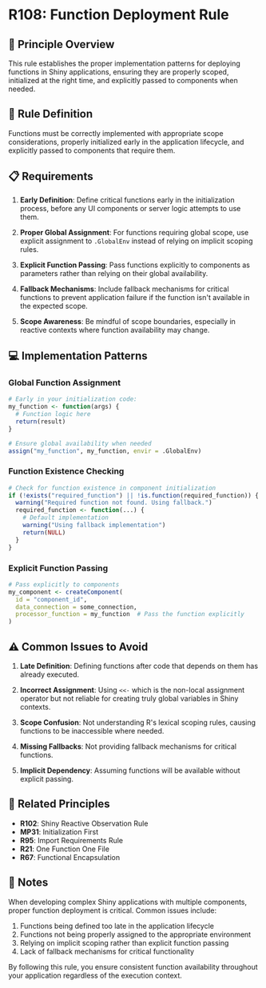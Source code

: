 # R108: Function Deployment Rule

## 🔄 Principle Overview

This rule establishes the proper implementation patterns for deploying functions in Shiny applications, ensuring they are properly scoped, initialized at the right time, and explicitly passed to components when needed.

## 🧩 Rule Definition

Functions must be correctly implemented with appropriate scope considerations, properly initialized early in the application lifecycle, and explicitly passed to components that require them.

## 📋 Requirements

1. **Early Definition**: Define critical functions early in the initialization process, before any UI components or server logic attempts to use them.

2. **Proper Global Assignment**: For functions requiring global scope, use explicit assignment to `.GlobalEnv` instead of relying on implicit scoping rules.

3. **Explicit Function Passing**: Pass functions explicitly to components as parameters rather than relying on their global availability.

4. **Fallback Mechanisms**: Include fallback mechanisms for critical functions to prevent application failure if the function isn't available in the expected scope.

5. **Scope Awareness**: Be mindful of scope boundaries, especially in reactive contexts where function availability may change.

## 💻 Implementation Patterns

### Global Function Assignment

```r
# Early in your initialization code:
my_function <- function(args) {
  # Function logic here
  return(result)
}

# Ensure global availability when needed
assign("my_function", my_function, envir = .GlobalEnv)
```

### Function Existence Checking

```r
# Check for function existence in component initialization
if (!exists("required_function") || !is.function(required_function)) {
  warning("Required function not found. Using fallback.")
  required_function <- function(...) {
    # Default implementation
    warning("Using fallback implementation")
    return(NULL)
  }
}
```

### Explicit Function Passing

```r
# Pass explicitly to components
my_component <- createComponent(
  id = "component_id",
  data_connection = some_connection,
  processor_function = my_function  # Pass the function explicitly
)
```

## ⚠️ Common Issues to Avoid

1. **Late Definition**: Defining functions after code that depends on them has already executed.

2. **Incorrect Assignment**: Using `<<-` which is the non-local assignment operator but not reliable for creating truly global variables in Shiny contexts.

3. **Scope Confusion**: Not understanding R's lexical scoping rules, causing functions to be inaccessible where needed.

4. **Missing Fallbacks**: Not providing fallback mechanisms for critical functions.

5. **Implicit Dependency**: Assuming functions will be available without explicit passing.

## 🔄 Related Principles

- **R102**: Shiny Reactive Observation Rule
- **MP31**: Initialization First
- **R95**: Import Requirements Rule
- **R21**: One Function One File
- **R67**: Functional Encapsulation

## 📝 Notes

When developing complex Shiny applications with multiple components, proper function deployment is critical. Common issues include:

1. Functions being defined too late in the application lifecycle
2. Functions not being properly assigned to the appropriate environment
3. Relying on implicit scoping rather than explicit function passing
4. Lack of fallback mechanisms for critical functionality

By following this rule, you ensure consistent function availability throughout your application regardless of the execution context.